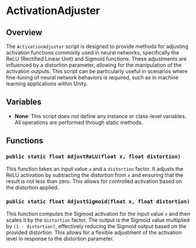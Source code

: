 # ActivationAdjuster

## Overview
The `ActivationAdjuster` script is designed to provide methods for adjusting activation functions commonly used in neural networks, specifically the ReLU (Rectified Linear Unit) and Sigmoid functions. These adjustments are influenced by a distortion parameter, allowing for the manipulation of the activation outputs. This script can be particularly useful in scenarios where fine-tuning of neural network behaviors is required, such as in machine learning applications within Unity.

## Variables
- **None**: This script does not define any instance or class-level variables. All operations are performed through static methods.

## Functions

### `public static float AdjustReLU(float x, float distortion)`
This function takes an input value `x` and a `distortion` factor. It adjusts the ReLU activation by subtracting the distortion from `x` and ensuring that the result is not less than zero. This allows for controlled activation based on the distortion applied.

### `public static float AdjustSigmoid(float x, float distortion)`
This function computes the Sigmoid activation for the input value `x` and then scales it by the `distortion` factor. The output is the Sigmoid value multiplied by `(1 - distortion)`, effectively reducing the Sigmoid output based on the provided distortion. This allows for a flexible adjustment of the activation level in response to the distortion parameter.